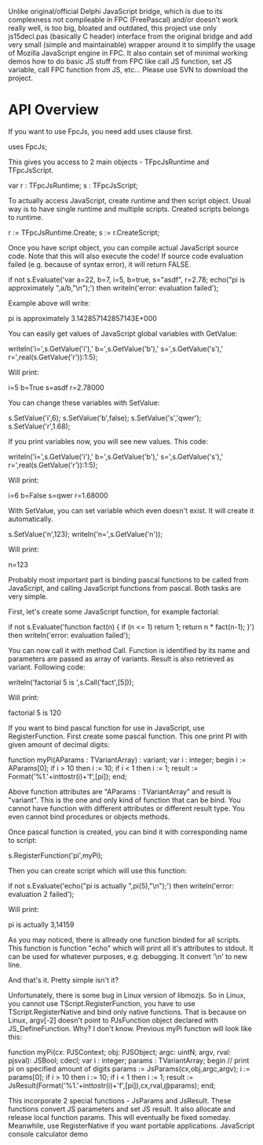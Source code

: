 Unlike original/official Delphi JavaScript bridge, which is due to its
complexness not compileable in FPC (FreePascal) and/or doesn't work really
well, is too big, bloated and outdated, this project use only js15decl.pas
(basically C header) interface from the original bridge and add very small
(simple and maintainable) wrapper around it to simplify the usage of Mozilla
JavaScript engine in FPC. It also contain set of minimal working demos how to
do basic JS stuff from FPC like call JS function, set JS variable, call FPC
function from JS, etc... Please use SVN to download the project.

API Overview
============

If you want to use FpcJs, you need add uses clause first.

uses FpcJs;

This gives you access to 2 main objects - TFpcJsRuntime and TFpcJsScript.

var r : TFpcJsRuntime;
    s : TFpcJsScript;

To actually access JavaScript, create runtime and then script object. Usual way is to have single runtime and multiple scripts. Created scripts belongs to runtime.

r := TFpcJsRuntime.Create;
s := r.CreateScript;

Once you have script object, you can compile actual JavaScript source code. Note that this will also execute the code! If source code evaluation failed (e.g. because of syntax error), it will return FALSE.

if not s.Evaluate('var a=22, b=7, i=5, b=true, s="asdf", r=2.78; echo("pi is approximately ",a/b,"\n");') then
  writeln('error: evaluation failed');

Example above will write:

pi is approximately  3.142857142857143E+000

You can easily get values of JavaScript global variables with GetValue:

writeln('i=',s.GetValue('i'),' b=',s.GetValue('b'),' s=',s.GetValue('s'),' r=',real(s.GetValue('r')):1:5);

Will print:

i=5 b=True s=asdf r=2.78000

You can change these variables with SetValue:

s.SetValue('i',6);
s.SetValue('b',false);
s.SetValue('s','qwer');
s.SetValue('r',1.68);

If you print variables now, you will see new values. This code:

writeln('i=',s.GetValue('i'),' b=',s.GetValue('b'),' s=',s.GetValue('s'),' r=',real(s.GetValue('r')):1:5);

Will print:

i=6 b=False s=qwer r=1.68000

With SetValue, you can set variable which even doesn't exist. It will create it automatically.

s.SetValue('n',123);
writeln('n=',s.GetValue('n'));

Will print:

n=123

Probably most important part is binding pascal functions to be called from JavaScript, and calling JavaScript functions from pascal. Both tasks are very simple.

First, let's create some JavaScript function, for example factorial:

if not s.Evaluate('function fact(n) { if (n <= 1) return 1; return n * fact(n-1); }') then
  writeln('error: evaluation failed');

You can now call it with method Call. Function is identified by its name and parameters are passed as array of variants. Result is also retrieved as variant. Following code:

writeln('factorial 5 is ',s.Call('fact',[5]));

Will print:

factorial 5 is 120

If you want to bind pascal function for use in JavaScript, use RegisterFunction. First create some pascal function. This one print PI with given amount of decimal digits:

function myPi(AParams : TVariantArray) : variant;
var i : integer;
begin
  i := AParams[0];
  if i > 10 then i := 10;
  if i < 1 then i := 1;
  result := Format('%1.'+inttostr(i)+'f',[pi]);
end;

Above function attributes are "AParams : TVariantArray" and result is "variant". This is the one and only kind of function that can be bind. You cannot have function with different attributes or different result type. You even cannot bind procedures or objects methods.

Once pascal function is created, you can bind it with corresponding name to script:

s.RegisterFunction('pi',myPi);

Then you can create script which will use this function:

if not s.Evaluate('echo("pi is actually ",pi(5),"\n");') then
  writeln('error: evaluation 2 failed');

Will print:

pi is actually 3,14159

As you may noticed, there is allready one function binded for all scripts. This function is function "echo" which will print all it's attributes to stdout. It can be used for whatever purposes, e.g. debugging. It convert '\n' to new line.

And that's it. Pretty simple isn't it?

Unfortunately, there is some bug in Linux version of libmozjs. So in Linux, you cannot use TScript.RegisterFunction, you have to use TScript.RegisterNative and bind only native functions. That is because on Linux, argv[-2] doesn't point to PJsFunction object declared with JS_DefineFunction. Why? I don't know. Previous myPi function will look like this:

function myPi(cx: PJSContext; obj: PJSObject; argc: uintN; argv, rval: pjsval): JSBool; cdecl;
var i : integer;
    params : TVariantArray;
begin
  // print pi on specified amount of digits
  params := JsParams(cx,obj,argc,argv);
  i := params[0];
  if i > 10 then i := 10;
  if i < 1 then i := 1;
  result := JsResult(Format('%1.'+inttostr(i)+'f',[pi]),cx,rval,@params);
end;

This incorporate 2 special functions - JsParams and JsResult. These functions convert JS parameters and set JS result. It also allocate and release local function params. This will eventually be fixed someday. Meanwhile, use RegisterNative if you want portable applications.
JavaScript console calculator demo


